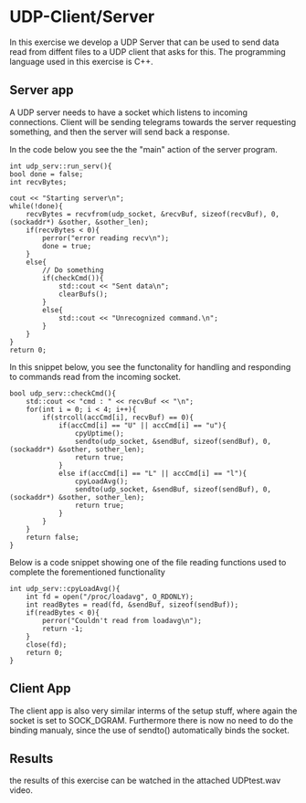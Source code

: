 
# UDP-Client/Server

In this exercise we develop a UDP Server that can be used to send data read from diffent files to a UDP client that asks for this. The programming language used in this exercise is C++. 

## Server app

A UDP server needs to have a socket which listens to incoming connections. Client will be sending telegrams towards the server requesting something, and then the server will send back a response. 

In the code below you see the the "main" action of the server program. 
    
    int udp_serv::run_serv(){
    bool done = false;
    int recvBytes;

    cout << "Starting server\n";
    while(!done){
        recvBytes = recvfrom(udp_socket, &recvBuf, sizeof(recvBuf), 0, (sockaddr*) &sother, &sother_len);
        if(recvBytes < 0){
            perror("error reading recv\n");
            done = true;
        }
        else{
            // Do something
            if(checkCmd()){
                std::cout << "Sent data\n";
                clearBufs();
            }
            else{
                std::cout << "Unrecognized command.\n";
            }
        }
    }
    return 0;

In this snippet below, you see the functonality for handling and responding to commands read from the incoming socket.

``` 
bool udp_serv::checkCmd(){
    std::cout << "cmd : " << recvBuf << "\n";
    for(int i = 0; i < 4; i++){
        if(strcoll(accCmd[i], recvBuf) == 0){
            if(accCmd[i] == "U" || accCmd[i] == "u"){
                cpyUptime();
                sendto(udp_socket, &sendBuf, sizeof(sendBuf), 0, (sockaddr*) &sother, sother_len);
                return true;
            }
            else if(accCmd[i] == "L" || accCmd[i] == "l"){
                cpyLoadAvg();
                sendto(udp_socket, &sendBuf, sizeof(sendBuf), 0, (sockaddr*) &sother, sother_len);
                return true;
            }
        }
    }
    return false;
}

``` 
Below is a code snippet showing one of the file reading functions used to complete the forementioned functionality

``` 
int udp_serv::cpyLoadAvg(){
    int fd = open("/proc/loadavg", O_RDONLY);
    int readBytes = read(fd, &sendBuf, sizeof(sendBuf));
    if(readBytes < 0){
        perror("Couldn't read from loadavg\n");
        return -1;
    }
    close(fd);
    return 0;
}
``` 
## Client App

The client app is also very similar interms of the setup stuff, where again the socket is set to SOCK_DGRAM. Furthermore there is now no need to do the binding manualy, since the use of sendto() automatically binds the socket.

## Results
the results of this exercise can be watched in the attached UDPtest.wav video.